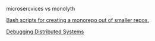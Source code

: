 microsercvices vs monolyth

[Bash scripts for creating a monorepo out of smaller repos. ](https://github.com/gigamonkey/monorepoize)

[Debugging Distributed Systems](https://dl.acm.org/doi/pdf/10.1145/2927299.2940294)